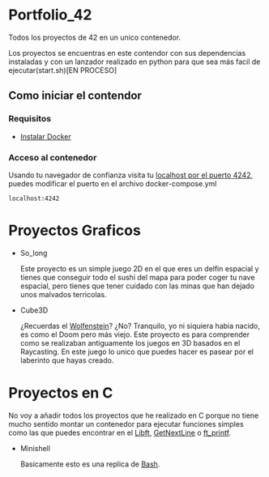 # Portfolio_42
Todos los proyectos de 42 en un unico contenedor.

Los proyectos se encuentras en este contendor con sus dependencias instaladas y con un lanzador realizado en python para que sea más facil de ejecutar(start.sh)[EN PROCESO]

## Como iniciar el contendor

### Requisitos

* [Instalar Docker](https://www.docker.com/get-started/)

### Acceso al contenedor
Usando tu navegador de confianza visita tu [localhost por el puerto 4242](http://localhost:4242), puedes modificar el puerto en el archivo docker-compose.yml

	localhost:4242
# Proyectos Graficos

* So_long

	Este proyecto es un simple juego 2D en el que eres un delfin espacial y tienes que conseguir todo el sushi del mapa para poder coger tu nave espacial, pero tienes que tener cuidado con las minas que han dejado unos malvados terricolas.

* Cube3D

	¿Recuerdas el [Wolfenstein](http://wolf3d.atw.hu/)? ¿No? Tranquilo, yo ni siquiera habia nacido, es como el Doom pero más viejo. Este proyecto es para comprender como se realizaban antiguamente los juegos en 3D basados en el Raycasting. En este juego lo unico que puedes hacer es pasear por el laberinto que hayas creado.

# Proyectos en C

No voy a añadir todos los proyectos que he realizado en C porque no tiene mucho sentido montar un contenedor para ejecutar funciones simples como las que puedes encontrar en el [Libft](https://github.com/SergioDiazDev/Libft), [GetNextLine](https://github.com/SergioDiazDev/Get_Next_Line) o [ft_printf](https://github.com/SergioDiazDev/ft_printf).

* Minishell

	Basicamente esto es una replica de [Bash](https://es.wikipedia.org/wiki/Bash).
